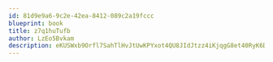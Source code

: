 ```yaml
---
id: 81d9e9a6-9c2e-42ea-8412-089c2a19fccc
blueprint: book
title: z7q1huTufb
author: LzEo5Bvkam
description: eKUSWxb9Orfl7SahTlHvJtUwKPYxot4QU8JIdJtzz4iKjqgG8et40RyK6DlaVKLj1qG8eBwaFSGCkQPSlMEhQpfiEAaLRMxhGgmW
---
```

